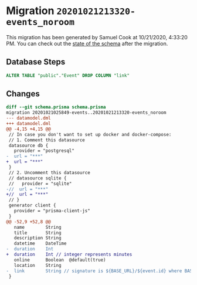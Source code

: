 # Migration `20201021213320-events_noroom`

This migration has been generated by Samuel Cook at 10/21/2020, 4:33:20 PM.
You can check out the [state of the schema](./schema.prisma) after the migration.

## Database Steps

```sql
ALTER TABLE "public"."Event" DROP COLUMN "link"
```

## Changes

```diff
diff --git schema.prisma schema.prisma
migration 20201021025849-events..20201021213320-events_noroom
--- datamodel.dml
+++ datamodel.dml
@@ -4,15 +4,15 @@
 // In case you don't want to set up docker and docker-compose:
 // 1. Comment this datasource
 datasource db {
   provider = "postgresql"
-  url = "***"
+  url = "***"
 }
 // 2. Uncomment this datasource
 // datasource sqlite {
 //   provider = "sqlite"
-//  url = "***"
+//  url = "***"
 // }
 generator client {
   provider = "prisma-client-js"
 }
@@ -52,9 +52,8 @@
   name        String
   title       String
   description String
   datetime    DateTime
-  duration    Int
+  duration    Int // integer represents minutes
   online      Boolean  @default(true)
   location    String
-  link        String // signature is ${BASE_URL}/${event.id} where BASE_URL is an env variable for the jitsi meet integration
 }
```



